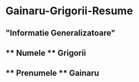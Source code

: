 # Gainaru-Grigorii-Resume
## "Informatie Generalizatoare"
## ** Numele ** Grigorii
## ** Prenumele ** Gainaru